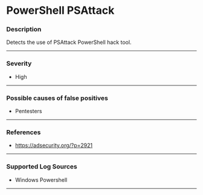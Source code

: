 # PowerShell PSAttack
### Description

Detects the use of PSAttack PowerShell hack tool.

-------------------
### Severity

- High

-------------------
<!---
### Detailed Information

- Why is this alert triggered?
- What are the typical causes that generate this alert? (e.g. port scans, unusual file access activity, etc...)
- Which corroborating information should be looked up?
- Any supporting queries to get more information?
- Any supporting visualizations to get more information?

-------------------
--->
### Possible causes of false positives

- Pentesters

-------------------
### References

- https://adsecurity.org/?p=2921

-------------------
### Supported Log Sources

- Windows Powershell

-------------------

